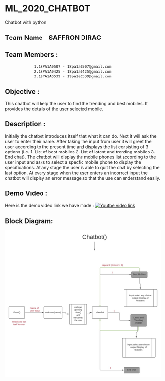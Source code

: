 # ML_2020_CHATBOT
Chatbot with python

## Team Name - SAFFRON DIRAC 
## Team Members :
                 1.18PA1A0507 - 18pa1a0507@gmail.com
                 2.18PA1A0425 - 18pa1a0425@gmail.com
                 3.19PA1A0539 - 19pa1a0539@gmail.com

## Objective :

This chatbot will help the user to find the trending and best mobiles. It provides the details of the user selected mobile.

## Description :

Initially the chatbot introduces itself that what it can do. Next it will ask the user to enter their name. After taking the input from user it will greet the user according to the present time and displays the list consisting of 3 options (i.e. 1. List of best mobiles 2. List of latest and trending mobiles 3. End chat). The chatbot will display the mobile phones list according to the user input and asks to select a specfic mobile phone to display the specifications. At any stage the user is able to quit the chat by selecting the last option. At every stage when the user enters an incorrect input the chatbot will display an error message so that the use can understand easily.

## Demo Video :

Here is the demo video link we have made :
[![Youtbe video link](https://img.youtube.com/vi/FAS2c0tEmAA/0.jpg)](https://www.youtube.com/watch?v=FAS2c0tEmAA)
## Block Diagram:
![Block diagram](https://raw.githubusercontent.com/Nikhitha3/ML_2020_Chatbot/main/blockdiagram.jpeg)
